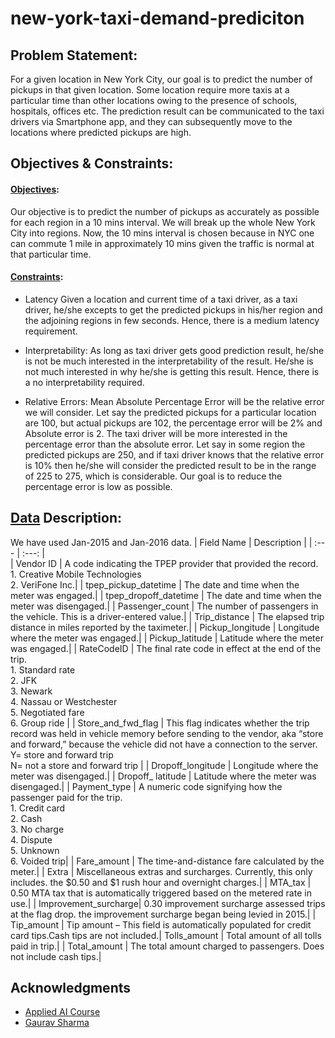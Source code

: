 # new-york-taxi-demand-prediciton

## Problem Statement:

For a given location in New York City, our goal is to predict the number of pickups in that given location. Some location require more taxis at a particular time than other locations owing to the presence of schools, hospitals, offices etc. The prediction result can be communicated to the taxi drivers via Smartphone app, and they can subsequently move to the locations where predicted pickups are high.

## Objectives & Constraints:

#### <ins>Objectives</ins>: 

Our objective is to predict the number of pickups as accurately as possible for each region in a 10 mins interval. We will break up the whole New York City into      regions. Now, the 10 mins interval is chosen because in NYC one can commute 1 mile in approximately 10 mins given the traffic is normal at that particular time.

#### <ins>Constraints</ins>:

- Latency Given a location and current time of a taxi driver, as a taxi driver, he/she excepts to get the predicted pickups in his/her region and the         adjoining regions in few seconds. Hence, there is a medium latency requirement.

- Interpretability: As long as taxi driver gets good prediction result, he/she is not be much interested in the interpretability of the result. He/she is not much interested in why he/she is getting this result. Hence, there is a no interpretability required.

- Relative Errors: Mean Absolute Percentage Error will be the relative error we will consider. Let say the predicted pickups for a particular location are 100, but actual pickups are 102, the percentage error will be 2% and Absolute error is 2. The taxi driver will be more interested in the percentage error than the absolute error. Let say in some region the predicted pickups are 250, and if taxi driver knows that the relative error is 10% then he/she will consider the predicted result to be in the range of 225 to 275, which is considerable. Our goal is to reduce the percentage error is low as possible.

## [Data](https://www1.nyc.gov/site/tlc/about/tlc-trip-record-data.page) Description:

We have used Jan-2015 and Jan-2016 data.
| Field Name | Description | 
| :---         |     :---:      |   
| Vendor ID   | A code indicating the TPEP provider that provided the record.<br>1. Creative Mobile Technologies<br>2. VeriFone Inc.| 
| tpep_pickup_datetime | The date and time when the meter was engaged.|
| tpep_dropoff_datetime | The date and time when the meter was disengaged.|
| Passenger_count | The number of passengers in the vehicle. This is a driver-entered value.|
| Trip_distance | The elapsed trip distance in miles reported by the taximeter.|
| Pickup_longitude | Longitude where the meter was engaged.|
| Pickup_latitude | Latitude where the meter was engaged.|
| RateCodeID | The final rate code in effect at the end of the trip.<br>1. Standard rate<br>2. JFK<br>3. Newark<br>4. Nassau or Westchester<br>5. Negotiated fare<br>6. Group ride |
| Store_and_fwd_flag | This flag indicates whether the trip record was held in vehicle memory before sending to the vendor, aka “store and forward,” because the vehicle did not have a connection to the server.<br>Y= store and forward trip<br>N= not a store and forward trip | 
| Dropoff_longitude | Longitude where the meter was disengaged.|
| Dropoff_ latitude | Latitude where the meter was disengaged.|
| Payment_type | A numeric code signifying how the passenger paid for the trip.<br>1. Credit card<br>2. Cash<br>3. No charge<br>4. Dispute<br>5. Unknown<br>6. Voided trip|
| Fare_amount | The time-and-distance fare calculated by the meter.|
| Extra | Miscellaneous extras and surcharges. Currently, this only includes. the $0.50 and $1 rush hour and overnight charges.|
| MTA_tax | 0.50 MTA tax that is automatically triggered based on the metered rate in use.|
| Improvement_surcharge| 0.30 improvement surcharge assessed trips at the flag drop. the improvement surcharge began being levied in 2015.| 
| Tip_amount | Tip amount – This field is automatically populated for credit card tips.Cash tips are not included.| 
Tolls_amount | Total amount of all tolls paid in trip.|
| Total_amount | The total amount charged to passengers. Does not include cash tips.|


## Acknowledgments

- [Applied AI Course](https://www.appliedaicourse.com/)
- [Gaurav Sharma](https://www.linkedin.com/in/gaurav-sharma-639399175/)
